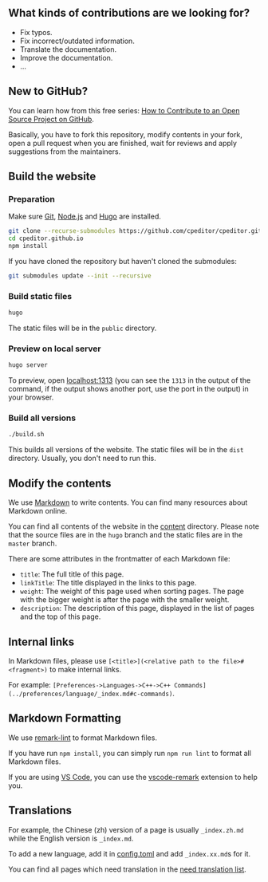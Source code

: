 ## What kinds of contributions are we looking for?

-   Fix typos.
-   Fix incorrect/outdated information.
-   Translate the documentation.
-   Improve the documentation.
-   ...

## New to GitHub?

You can learn how from this free series: [How to Contribute to an Open Source Project on GitHub](https://egghead.io/series/how-to-contribute-to-an-open-source-project-on-github).

Basically, you have to fork this repository, modify contents in your fork, open a pull request when you are finished, wait for reviews and apply suggestions from the maintainers.

## Build the website

### Preparation

Make sure [Git](https://git-scm.com/), [Node.js](https://nodejs.org/) and [Hugo](https://gohugo.io/) are installed.

```sh
git clone --recurse-submodules https://github.com/cpeditor/cpeditor.github.io
cd cpeditor.github.io
npm install
```

If you have cloned the repository but haven't cloned the submodules:

```sh
git submodules update --init --recursive
```

### Build static files

```sh
hugo
```

The static files will be in the `public` directory.

### Preview on local server

```sh
hugo server
```

To preview, open [localhost:1313](http://localhost:1313/) (you can see the `1313` in the output of the command, if the output shows another port, use the port in the output) in your browser.

### Build all versions

```sh
./build.sh
```

This builds all versions of the website. The static files will be in the `dist` directory. Usually, you don't need to run this.

## Modify the contents

We use [Markdown](https://en.wikipedia.org/wiki/Markdown) to write contents. You can find many resources about Markdown online.

You can find all contents of the website in the [content](content) directory. Please note that the source files are in the `hugo` branch and the static files are in the `master` branch.

There are some attributes in the frontmatter of each Markdown file:

-   `title`: The full title of this page.
-   `linkTitle`: The title displayed in the links to this page.
-   `weight`: The weight of this page used when sorting pages. The page with the bigger weight is after the page with the smaller weight.
-   `description`: The description of this page, displayed in the list of pages and the top of this page.

## Internal links

In Markdown files, please use `[<title>](<relative path to the file>#<fragment>)` to make internal links.

For example: `[Preferences->Languages->C++->C++ Commands](../preferences/language/_index.md#c-commands)`.

## Markdown Formatting

We use [remark-lint](https://github.com/remarkjs/remark-lint) to format Markdown files.

If you have run `npm install`, you can simply run `npm run lint` to format all Markdown files.

If you are using [VS Code](https://github.com/microsoft/vscode), you can use the [vscode-remark](https://github.com/remarkjs/vscode-remark) extension to help you.

## Translations

For example, the Chinese (zh) version of a page is usually `_index.zh.md` while the English version is `_index.md`.

To add a new language, add it in [config.toml](config.toml) and add `_index.xx.md`s for it.

You can find all pages which need translation in the [need translation list](https://cpeditor.org/zh/need-translation-list).
